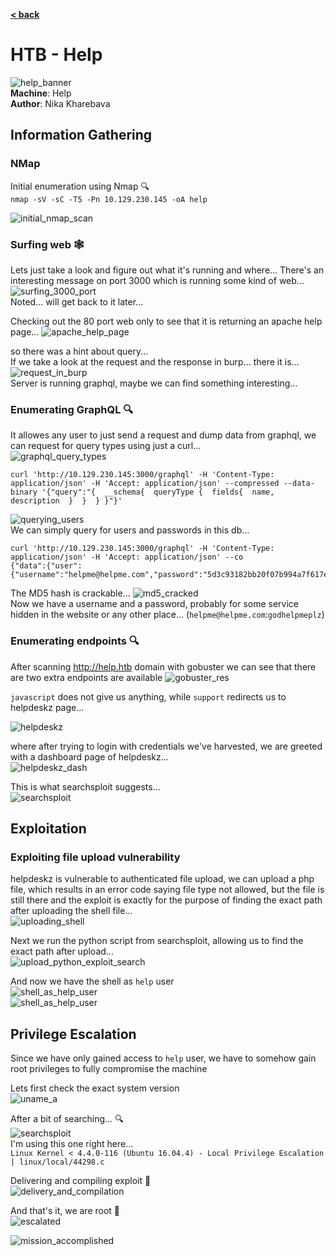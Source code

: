 [**< back**](/README.md)

# HTB - Help

![help_banner](/_storage/_img/_pentest_labs/_htb/help/help.gif)  
**Machine**: Help  
**Author**: Nika Kharebava  

## Information Gathering  
### NMap  
Initial enumeration using Nmap :mag:  
`nmap -sV -sC -T5 -Pn 10.129.230.145 -oA help`  

![initial_nmap_scan](/_storage/_img/_pentest_labs/_htb/help/initial_nmap_scan.png)  


### Surfing web :spider_web:
Lets just take a look and figure out what it's running and where...
There's an interesting message on port 3000 which is running some kind of web...
![surfing_3000_port](/_storage/_img/_pentest_labs/_htb/help/surfing_3000_port.png)  
Noted... will get back to it later...

Checking out the 80 port web only to see that it is returning an apache help page...
![apache_help_page](/_storage/_img/_pentest_labs/_htb/help/apache_help_page.png)

so there was a hint about query...  
If we take a look at the request and the response in burp... there it is...  
![request_in_burp](/_storage/_img/_pentest_labs/_htb/help/request_in_burp.png)  
Server is running graphql, maybe we can find something interesting...  

### Enumerating GraphQL :mag:
It allowes any user to just send a request and dump data from graphql, we can request for query types using just a curl...  
![graphql_query_types](/_storage/_img/_pentest_labs/_htb/help/graphql_query_types.png)  
```
curl 'http://10.129.230.145:3000/graphql' -H 'Content-Type: application/json' -H 'Accept: application/json' --compressed --data-binary '{"query":"{  __schema{  queryType {  fields{  name, description  }  }  } }"}'
```

![querying_users](/_storage/_img/_pentest_labs/_htb/help/querying_users.png)  
We can simply query for users and passwords in this db...
```
curl 'http://10.129.230.145:3000/graphql' -H 'Content-Type: application/json' -H 'Accept: application/json' --co
{"data":{"user":{"username":"helpme@helpme.com","password":"5d3c93182bb20f07b994a7f617e99cff"}}} 
```

The MD5 hash is crackable... 
![md5_cracked](/_storage/_img/_pentest_labs/_htb/help/cracked_hash_from_graphql.png)  
Now we have a username and a password, probably for some service hidden in the website or any other place... (`helpme@helpme.com`:`godhelpmeplz`)

### Enumerating endpoints :mag:

After scanning http://help.htb domain with gobuster we can see that there are two extra endpoints are available
![gobuster_res](/_storage/_img/_pentest_labs/_htb/help/gobuster_res.png)

`javascript` does not give us anything, while `support` redirects us to helpdeskz page... 

![helpdeskz](/_storage/_img/_pentest_labs/_htb/help/helpdeskz.png)  

where after trying to login with credentials we've harvested, we are greeted with a dashboard page of helpdeskz...  
![helpdeskz_dash](/_storage/_img/_pentest_labs/_htb/help/helpdeskz_dashboard.png)  

This is what searchsploit suggests...  
![searchsploit](/_storage/_img/_pentest_labs/_htb/help/searchsploit.png)  

## Exploitation

### Exploiting file upload vulnerability  

helpdeskz is vulnerable to authenticated file upload, we can upload a php file, which results in an error code saying file type not allowed, but the file is still there and the exploit is exactly for the purpose of finding the exact path after uploading the shell file...  
![uploading_shell](/_storage/_img/_pentest_labs/_htb/help/uploading_shell.png)  

Next we run the python script from searchsploit, allowing us to find the exact path after upload...  
![upload_python_exploit_search](/_storage/_img/_pentest_labs/_htb/help/upload_python_exploit_search.png)  

And now we have the shell as `help` user  
 ![shell_as_help_user](/_storage/_img/_pentest_labs/_htb/help/shell_as_help.png)  
 ![shell_as_help_user](/_storage/_img/_pentest_labs/_htb/help/shell.png)  

## Privilege Escalation  

Since we have only gained access to `help` user, we have to somehow gain root privileges to fully compromise the machine  

Lets first check the exact system version  
![uname_a](/_storage/_img/_pentest_labs/_htb/help/uname_a.png)  

After a bit of searching... :mag:  
![searchsploit](/_storage/_img/_pentest_labs/_htb/help/searchsploit_privilege_escalation.png)  
I'm using this one right here...  
`Linux Kernel < 4.4.0-116 (Ubuntu 16.04.4) - Local Privilege Escalation           | linux/local/44298.c`

Delivering and compiling exploit :microbe:  
![delivery_and_compilation](/_storage/_img/_pentest_labs/_htb/help/delivery_and_compilation.png)  

And that's it, we are root :penguin:  
![escalated](/_storage/_img/_pentest_labs/_htb/help/escalated.png)  

![mission_accomplished](/_storage/_img/_pentest_labs/_htb/help/mission_accomplished.gif)